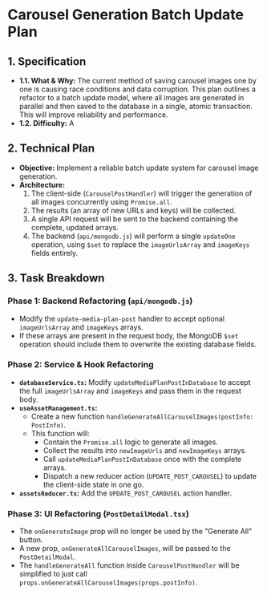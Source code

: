 # Carousel Generation Batch Update Plan

## 1. Specification

*   **1.1. What & Why:** The current method of saving carousel images one by one is causing race conditions and data corruption. This plan outlines a refactor to a batch update model, where all images are generated in parallel and then saved to the database in a single, atomic transaction. This will improve reliability and performance.
*   **1.2. Difficulty:** A

## 2. Technical Plan

*   **Objective:** Implement a reliable batch update system for carousel image generation.
*   **Architecture:**
    1.  The client-side (`CarouselPostHandler`) will trigger the generation of all images concurrently using `Promise.all`.
    2.  The results (an array of new URLs and keys) will be collected.
    3.  A single API request will be sent to the backend containing the complete, updated arrays.
    4.  The backend (`api/mongodb.js`) will perform a single `updateOne` operation, using `$set` to replace the `imageUrlsArray` and `imageKeys` fields entirely.

## 3. Task Breakdown

### Phase 1: Backend Refactoring (`api/mongodb.js`)
- Modify the `update-media-plan-post` handler to accept optional `imageUrlsArray` and `imageKeys` arrays.
- If these arrays are present in the request body, the MongoDB `$set` operation should include them to overwrite the existing database fields.

### Phase 2: Service & Hook Refactoring
- **`databaseService.ts`:** Modify `updateMediaPlanPostInDatabase` to accept the full `imageUrlsArray` and `imageKeys` and pass them in the request body.
- **`useAssetManagement.ts`:**
    - Create a new function `handleGenerateAllCarouselImages(postInfo: PostInfo)`.
    - This function will:
        - Contain the `Promise.all` logic to generate all images.
        - Collect the results into `newImageUrls` and `newImageKeys` arrays.
        - Call `updateMediaPlanPostInDatabase` once with the complete arrays.
        - Dispatch a new reducer action (`UPDATE_POST_CAROUSEL`) to update the client-side state in one go.
- **`assetsReducer.ts`:** Add the `UPDATE_POST_CAROUSEL` action handler.

### Phase 3: UI Refactoring (`PostDetailModal.tsx`)
- The `onGenerateImage` prop will no longer be used by the "Generate All" button.
- A new prop, `onGenerateAllCarouselImages`, will be passed to the `PostDetailModal`.
- The `handleGenerateAll` function inside `CarouselPostHandler` will be simplified to just call `props.onGenerateAllCarouselImages(props.postInfo)`.
